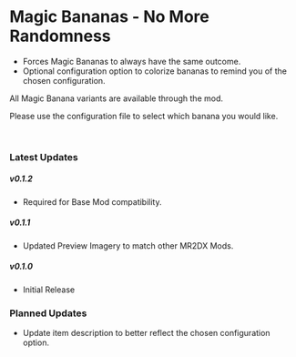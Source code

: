 ﻿# Magic Bananas - No More Randomness

* Forces Magic Bananas to always have the same outcome.
* Optional configuration option to colorize bananas to remind you of the chosen configuration.



All Magic Banana variants are available through the mod. 

Please use the configuration file to select which banana you would like.

 

### Latest Updates

##### v0.1.2

* Required for Base Mod compatibility.



##### v0.1.1

* Updated Preview Imagery to match other MR2DX Mods.



##### v0.1.0

* Initial Release



### Planned Updates

* Update item description to better reflect the chosen configuration option.
